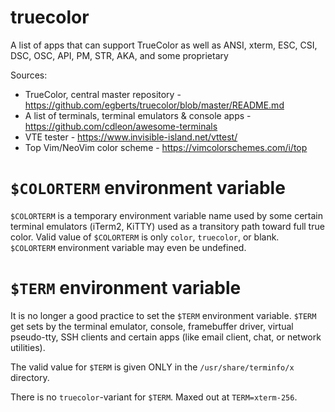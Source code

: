 # truecolor
A list of apps that can support TrueColor as well as ANSI, xterm, ESC, CSI, DSC, OSC, API, PM, STR, AKA, and some proprietary


Sources:

* TrueColor, central master repository - https://github.com/egberts/truecolor/blob/master/README.md
* A list of terminals, terminal emulators & console apps - https://github.com/cdleon/awesome-terminals
* VTE tester - https://www.invisible-island.net/vttest/
* Top Vim/NeoVim color scheme - https://vimcolorschemes.com/i/top

# `$COLORTERM` environment variable
`$COLORTERM` is a temporary environment variable name used by some certain terminal emulators (iTerm2, KiTTY)
used as a transitory path toward full true color.  Valid value of `$COLORTERM` is only `color`, `truecolor`, 
or blank.  `$COLORTERM` environment variable may even be undefined.

# `$TERM` environment variable

It is no longer a good practice to set the `$TERM` environment variable.  `$TERM` get sets by the
terminal emulator, console, framebuffer driver, virtual pseudo-tty, SSH clients and certain apps (like email client,
chat, or network utilities).

The valid value for `$TERM` is given ONLY in the `/usr/share/terminfo/x` directory.

There is no `truecolor`-variant for `$TERM`.  Maxed out at `TERM=xterm-256`.
